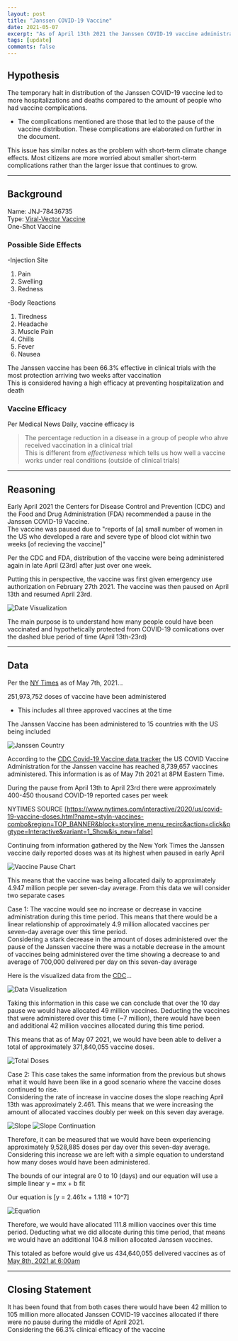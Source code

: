```yaml
---
layout: post
title: "Janssen COVID-19 Vaccine"
date: 2021-05-07
excerpt: "As of April 13th 2021 the Janssen COVID-19 vaccine administration was paused to the public in the United States. This was then resumed on the 23rd. In this post I try to explain and understand how many 'missed' doses could have been given out during this time. Furthermore, what were the complications of not having these doses administered to the general public?"
tags: [update]
comments: false
---
```


## Hypothesis  
The temporary halt in distribution of the Janssen COVID-19 vaccine led to more hospitalizations and deaths compared to the amount of people who had vaccine complications.  

* The complications mentioned are those that led to the pause of the vaccine distribution. These complications are elaborated on further in the document.  

This issue has similar notes as the problem with short-term climate change effects. Most citizens are more worried about smaller short-term complications rather than the larger issue that continues to grow.  

---

## Background

Name: JNJ-78436735  
Type: [Viral-Vector Vaccine](https://www.cdc.gov/coronavirus/2019-ncov/vaccines/different-vaccines/viralvector.html)  
One-Shot Vaccine  

### Possible Side Effects    
-Injection Site  
1. Pain
2. Swelling
3. Redness    

-Body Reactions    

1. Tiredness
2. Headache
3. Muscle Pain
4. Chills
5. Fever
6. Nausea

The Janssen vaccine has been 66.3% effective in clinical trials with the most protection arriving two weeks after vaccination  
This is considered having a high efficacy at preventing hospitalization and death  

### Vaccine Efficacy  
Per Medical News Daily, vaccine efficacy is  
> The percentage reduction in a disease in a group of people who ahve received vaccination in a clinical trial  
This is different from *effectiveness* which tells us how well a vaccine works under real conditions (outside of clinical trials)  

---

## Reasoning

Early April 2021 the Centers for Disease Control and Prevention (CDC) and the Food and Drug Administration (FDA) recommended a pause in the Janssen COVID-19 Vaccine.  
The vaccine was paused due to "reports of \[a] small number of women in the US who developed a rare and severe type of blood clot within two weeks [of recieving the vaccine]"

Per the CDC and FDA, distribution of the vaccine were being administered again in late April (23rd) after just over one week.  

Putting this in perspective, the vaccine was first given emergency use authorization on February 27th 2021. The vaccine was then paused on April 13th and resumed April 23rd.  

![Date Visualization](/assets/img/DateVisualization.png)

The main purpose is to understand how many people could have been vaccinated and hypothetically protected from COVID-19 comlications over the dashed blue period of time (April 13th-23rd)  

---

## Data

Per the [NY Times](https://www.nytimes.com/interactive/2021/world/covid-vaccinations-tracker.html) as of May 7th, 2021...    

251,973,752 doses of vaccine have been administered   
* This includes all three approved vaccines at the time  

The Janssen Vaccine has been administered to 15 countries with the US being included    

![Janssen Country](/assets/img/jandjcountries.png)

According to the [CDC Covid-19 Vaccine data tracker](https://covid.cdc.gov/covid-data-tracker/#vaccination-demographic) the US COVID Vaccine Administration for the Janssen vaccine has reached 8,739,657 vaccines administered. This information is as of May 7th 2021 at 8PM Eastern Time.  

During the pause from April 13th to April 23rd there were approximately 400-450 thousand COVID-19 reported cases per week  


NYTIMES SOURCE [https://www.nytimes.com/interactive/2020/us/covid-19-vaccine-doses.html?name=styln-vaccines-combo&region=TOP_BANNER&block=storyline_menu_recirc&action=click&pgtype=Interactive&variant=1_Show&is_new=false]

Continuing from information gathered by the New York Times the Janssen vaccine daily reported doses was at its highest when paused in early April  

![Vaccine Pause Chart](/assets/img/VaccinePause.png)

This means that the vaccine was being allocated daily to approximately 4.947 million people per seven-day average. From this data we will consider two separate cases  

Case 1: The vaccine would see no increase or decrease in vaccine administration during this time period. This means that there would be a linear relationship of approximately 4.9 million allocated vaccines per seven-day average over this time period.   
Considering a stark decrease in the amount of doses administered over the pause of the Janssen vaccine there was a notable decrease in the amount of vaccines being administered over the time showing a decrease to and average of 700,000 delivered per day on this seven-day average      

Here is the visualized data from the [CDC](https://data.cdc.gov/Vaccinations/COVID-19-Vaccine-Distribution-Allocations-by-Juris/w9zu-fywh)...    

![Data Visualization](/assets/img/VaccineDistribution.png)  

Taking this information in this case we can conclude that over the 10 day pause we would have allocated 49 million vaccines. Deducting the vaccines that were administered over this time (~7 million), there would have been and additional 42 million vaccines allocated during this time period.  

This means that as of May 07 2021, we would have been able to deliver a total of approximately 371,840,055 vaccine doses.  

![Total Doses](/assets/img/TotalVaccineDoses.png)

Case 2: This case takes the same information from the previous but shows what it would have been like in a good scenario where the vaccine doses continued to rise.   
Considering the rate of increase in vaccine doses the slope reaching April 13th was approximately 2.461. This means that we were increasing the amount of allocated vaccines doubly per week on this seven day average.  

![Slope](/assets/img/SlopeGraph.png)
![Slope Continuation](/assets/img/SlopeIncrease.png)

Therefore, it can be measured that we would have been experiencing approximately 9,528,885 doses per day over this seven-day average. Considering this increase we are left with a simple equation to understand how many doses would have been administered.    

The bounds of our integral are 0 to 10 (days) and our equation will use a simple linear y = mx + b fit  

Our equation is [y = 2.461x + 1.118 * 10^7]  

![Equation](/assets/img/Equation.png)  

Therefore, we would have allocated 111.8 million vaccines over this time period. Deducting what we did allocate during this time period, that means we would have an additional 104.8 million allocated Janssen vaccines.   

This totaled as before would give us 434,640,055 delivered vaccines as of [May 8th, 2021 at 6:00am](https://covid.cdc.gov/covid-data-tracker/#vaccinations)  

---

## Closing Statement

It has been found that from both cases there would have been 42 million to 105 million more allocated Janssen COVID-19 vaccines allocated if there were no pause during the middle of April 2021.  
Considering the 66.3% clinical efficacy of the vaccine